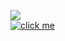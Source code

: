
<img src="https://readme-typing-svg.herokuapp.com/?color=%23FFA500&lines=Personal+Porfolio+2"></img><br>
[![click me](https://img.shields.io/badge/Porfolio-click%20here-orange)](https://mte-tonmoy.github.io/Personal-Porfolio/)


